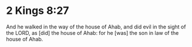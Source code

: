# 2 Kings 8:27

And he walked in the way of the house of Ahab, and did evil in the sight of the LORD, as [did] the house of Ahab: for he [was] the son in law of the house of Ahab.